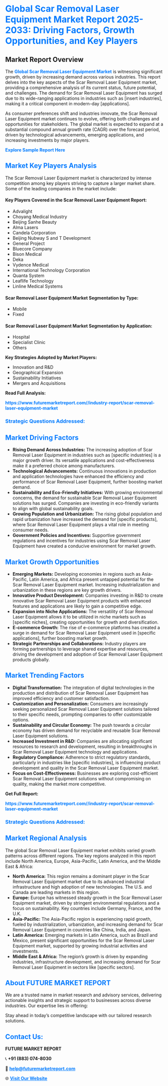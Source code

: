 <h1 style="color: #007BFF;">Global Scar Removal Laser Equipment Market Report 2025-2033: Driving Factors, Growth Opportunities, and Key Players</h1>

<section id="overview">
<h2>Market Report Overview</h2>
<p>The <a href="https://www.futuremarketreport.com//industry-report/scar-removal-laser-equipment-market" style="color: #007BFF; text-decoration: none;"><strong>Global Scar Removal Laser Equipment Market</strong></a> is witnessing significant growth, driven by increasing demand across various industries. This report delves into the key aspects of the Scar Removal Laser Equipment market, providing a comprehensive analysis of its current status, future potential, and challenges. The demand for Scar Removal Laser Equipment has surged due to its wide-ranging applications in industries such as [insert industries], making it a critical component in modern-day [applications].</p>
<p>As consumer preferences shift and industries innovate, the Scar Removal Laser Equipment market continues to evolve, offering both challenges and opportunities for stakeholders. The global market is expected to expand at a substantial compound annual growth rate (CAGR) over the forecast period, driven by technological advancements, emerging applications, and increasing investments by major players.</p>
</section>

<section id="overview">
<p><a href="https://www.futuremarketreport.com//request-sample/reportId=79067" style="color: #007BFF; text-decoration: none;"><strong>Explore Sample Report Here</strong></a></p>
</section>

<section id="key-players">
<h2 style="color: #007BFF;">Market Key Players Analysis</h2>
<p>The Scar Removal Laser Equipment market is characterized by intense competition among key players striving to capture a larger market share. Some of the leading companies in the market include:</p>
<h4>Key Players Covered in the Scar Removal Laser Equipment Report:</h4>
<ul><li>Advalight</li><li>Choyang Medical Industry</li><li>Beijing Sanhe Beauty</li><li>Alma Lasers</li><li>Candela Corporation</li><li>Beijing Nubway S and T Development</li><li>General Project</li><li>Bluecore Company</li><li>Bison Medical</li><li>Deka</li><li>Vydence Medical</li><li>International Technology Corporation</li><li>Quanta System</li><li>Leaflife Technology</li><li>Linline Medical Systems</li></ul>
<h4>Scar Removal Laser Equipment Market Segmentation by Type:</h4>
<ul><li>Mobile</li><li>Fixed</li></ul>

<h4>Scar Removal Laser Equipment Market Segmentation by Application:</h4>
<ul><li>Hospital</li><li>Specialist Clinic</li><li>Others</li></ul>
<p><strong>Key Strategies Adopted by Market Players:</strong></p>
<ul>
<li>Innovation and R&D</li>
<li>Geographical Expansion</li>
<li>Sustainability Initiatives</li>
<li>Mergers and Acquisitions</li>
</ul>
</section>

<section>
<p><strong>Read Full Analysis: </strong></p><a href="https://www.futuremarketreport.com//industry-report/scar-removal-laser-equipment-market" style="color: #007BFF; text-decoration: none;"><strong>https://www.futuremarketreport.com//industry-report/scar-removal-laser-equipment-market</strong></a>
<h3 style="color: #007BFF;">Strategic Questions Addressed:</h3>
</section>

<section id="driving-factors">
<h2 style="color: #007BFF;">Market Driving Factors</h2>
<ul>
<li><strong>Rising Demand Across Industries:</strong> The increasing adoption of Scar Removal Laser Equipment in industries such as [specific industries] is a major growth driver. Its versatile applications and cost-effectiveness make it a preferred choice among manufacturers.</li>
<li><strong>Technological Advancements:</strong> Continuous innovations in production and application technologies have enhanced the efficiency and performance of Scar Removal Laser Equipment, further boosting market demand.</li>
<li><strong>Sustainability and Eco-Friendly Initiatives:</strong> With growing environmental concerns, the demand for sustainable Scar Removal Laser Equipment solutions has surged. Companies are investing in eco-friendly variants to align with global sustainability goals.</li>
<li><strong>Growing Population and Urbanization:</strong> The rising global population and rapid urbanization have increased the demand for [specific products], where Scar Removal Laser Equipment plays a vital role in meeting consumer needs.</li>
<li><strong>Government Policies and Incentives:</strong> Supportive government regulations and incentives for industries using Scar Removal Laser Equipment have created a conducive environment for market growth.</li>
</ul>
</section>

<section id="growth-opportunities">
<h2 style="color: #007BFF;">Market Growth Opportunities</h2>
<ul>
<li><strong>Emerging Markets:</strong> Developing economies in regions such as Asia-Pacific, Latin America, and Africa present untapped potential for the Scar Removal Laser Equipment market. Increasing industrialization and urbanization in these regions are key growth drivers.</li>
<li><strong>Innovative Product Development:</strong> Companies investing in R&D to create innovative Scar Removal Laser Equipment products with enhanced features and applications are likely to gain a competitive edge.</li>
<li><strong>Expansion into Niche Applications:</strong> The versatility of Scar Removal Laser Equipment allows it to be utilized in niche markets such as [specific niches], creating opportunities for growth and diversification.</li>
<li><strong>E-commerce Growth:</strong> The rise of e-commerce platforms has created a surge in demand for Scar Removal Laser Equipment used in [specific applications], further boosting market growth.</li>
<li><strong>Strategic Partnerships and Collaborations:</strong> Industry players are forming partnerships to leverage shared expertise and resources, driving the development and adoption of Scar Removal Laser Equipment products globally.</li>
</ul>
</section>

<section id="trending-factors">
<h2 style="color: #007BFF;">Market Trending Factors</h2>
<ul>
<li><strong>Digital Transformation:</strong> The integration of digital technologies in the production and distribution of Scar Removal Laser Equipment has improved efficiency and customer satisfaction.</li>
<li><strong>Customization and Personalization:</strong> Consumers are increasingly seeking personalized Scar Removal Laser Equipment solutions tailored to their specific needs, prompting companies to offer customizable options.</li>
<li><strong>Sustainability and Circular Economy:</strong> The push towards a circular economy has driven demand for recyclable and reusable Scar Removal Laser Equipment solutions.</li>
<li><strong>Increased Investment in R&D:</strong> Companies are allocating significant resources to research and development, resulting in breakthroughs in Scar Removal Laser Equipment technology and applications.</li>
<li><strong>Regulatory Compliance:</strong> Adherence to strict regulatory standards, particularly in industries like [specific industries], is influencing product development and quality in the Scar Removal Laser Equipment market.</li>
<li><strong>Focus on Cost-Effectiveness:</strong> Businesses are exploring cost-efficient Scar Removal Laser Equipment solutions without compromising on quality, making the market more competitive.</li>
</ul>
</section>

<section>
<p><strong>Get Full Report: </strong></p><a href="https://www.futuremarketreport.com//industry-report/scar-removal-laser-equipment-market" style="color: #007BFF; text-decoration: none;"><strong>https://www.futuremarketreport.com//industry-report/scar-removal-laser-equipment-market</strong></a>
<h3 style="color: #007BFF;">Strategic Questions Addressed:</h3>
</section>


<section id="regional-analysis">
<h2 style="color: #007BFF;">Market Regional Analysis</h2>
<p>The global Scar Removal Laser Equipment market exhibits varied growth patterns across different regions. The key regions analyzed in this report include North America, Europe, Asia-Pacific, Latin America, and the Middle East & Africa:</p>
<ul>
<li><strong>North America:</strong> This region remains a dominant player in the Scar Removal Laser Equipment market due to its advanced industrial infrastructure and high adoption of new technologies. The U.S. and Canada are leading markets in this region.</li>
<li><strong>Europe:</strong> Europe has witnessed steady growth in the Scar Removal Laser Equipment market, driven by stringent environmental regulations and a focus on sustainability. Key countries include Germany, France, and the U.K.</li>
<li><strong>Asia-Pacific:</strong> The Asia-Pacific region is experiencing rapid growth, fueled by industrialization, urbanization, and increasing demand for Scar Removal Laser Equipment in countries like China, India, and Japan.</li>
<li><strong>Latin America:</strong> Emerging markets in Latin America, such as Brazil and Mexico, present significant opportunities for the Scar Removal Laser Equipment market, supported by growing industrial activities and investments.</li>
<li><strong>Middle East & Africa:</strong> The region’s growth is driven by expanding industries, infrastructure development, and increasing demand for Scar Removal Laser Equipment in sectors like [specific sectors].</li>
</ul>
</section>

<footer>
<h2 style="color: #007BFF;">About FUTURE MARKET REPORT</h2>
<p>We are a trusted name in market research and advisory services, delivering actionable insights and strategic support to businesses across diverse industries. Our expertise lies in offering:</p>

<p>Stay ahead in today’s competitive landscape with our tailored research solutions.</p>

<h2 style="color: #007BFF;">Contact Us:</h2>
<p><strong>FUTURE MARKET REPORT</strong></p>
<p>📞 <strong>+91 (883) 074-8030</strong></p>
<p>📧 <strong><a href="mailto:help@futuremarketreport.com" style="color: #007BFF;">help@futuremarketreport.com</a></strong></p>
<p>🌐 <strong><a href="https://www.futuremarketreport.com/" style="color: #007BFF;">Visit Our Website</a></strong></p>
</footer>
